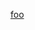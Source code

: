 <a class="remark-magic-link remark-magic-link-link remark-magic-link-with-image" href="https://bar.com" target="_blank"><span class="remark-magic-link-image" role="img" style="background-image: url(&#x27;https://favicon.yandex.net/favicon/test.com&#x27;)"></span><span class="remark-magic-link-text">foo</span></a>
